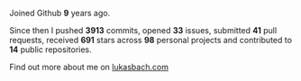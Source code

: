 Joined Github **9** years ago.

Since then I pushed **3913** commits, opened **33** issues, submitted **41** pull requests, received **691** stars across **98** personal projects and contributed to **14** public repositories.

Find out more about me on [lukasbach.com](https://lukasbach.com)
